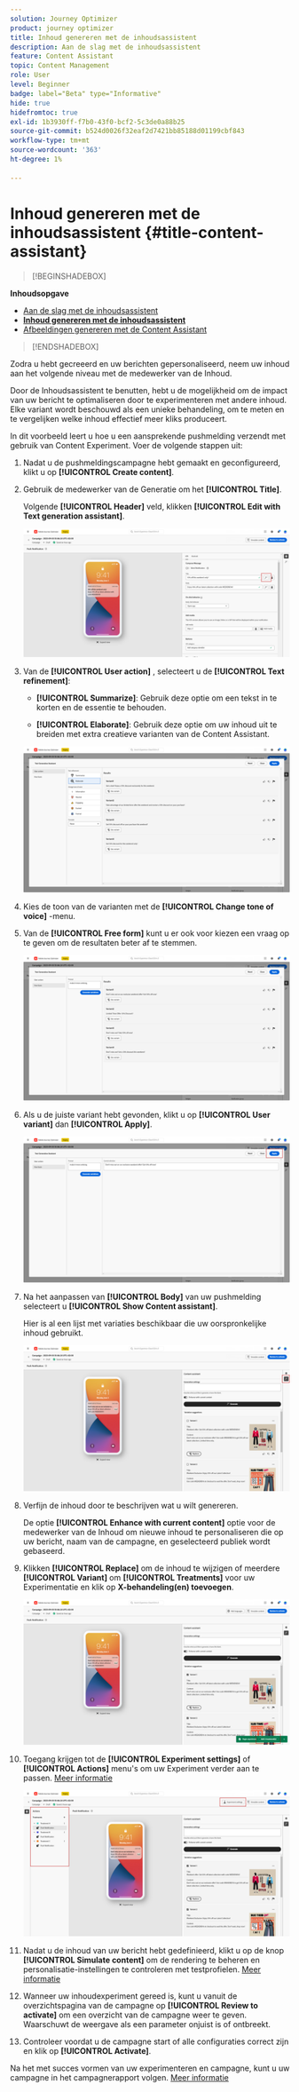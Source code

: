 ```yaml
---
solution: Journey Optimizer
product: journey optimizer
title: Inhoud genereren met de inhoudsassistent
description: Aan de slag met de inhoudsassistent
feature: Content Assistant
topic: Content Management
role: User
level: Beginner
badge: label="Beta" type="Informative"
hide: true
hidefromtoc: true
exl-id: 1b3930ff-f7b0-43f0-bcf2-5c3de0a88b25
source-git-commit: b524d0026f32eaf2d7421bb85188d01199cbf843
workflow-type: tm+mt
source-wordcount: '363'
ht-degree: 1%

---
```


# Inhoud genereren met de inhoudsassistent {#title-content-assistant}

>[!BEGINSHADEBOX]

**Inhoudsopgave**

* [Aan de slag met de inhoudsassistent](gs-generative.md)
* **[Inhoud genereren met de inhoudsassistent](generative-content.md)**
* [Afbeeldingen genereren met de Content Assistant](generative-image.md)

>[!ENDSHADEBOX]

Zodra u hebt gecreeerd en uw berichten gepersonaliseerd, neem uw inhoud aan het volgende niveau met de medewerker van de Inhoud.

Door de Inhoudsassistent te benutten, hebt u de mogelijkheid om de impact van uw bericht te optimaliseren door te experimenteren met andere inhoud. Elke variant wordt beschouwd als een unieke behandeling, om te meten en te vergelijken welke inhoud effectief meer kliks produceert.

In dit voorbeeld leert u hoe u een aansprekende pushmelding verzendt met gebruik van Content Experiment. Voer de volgende stappen uit:

1. Nadat u de pushmeldingscampagne hebt gemaakt en geconfigureerd, klikt u op **[!UICONTROL Create content]**.

1. Gebruik de medewerker van de Generatie om het **[!UICONTROL Title]**.

   Volgende **[!UICONTROL Header]** veld, klikken **[!UICONTROL Edit with Text generation assistant]**.

   ![](assets/gen-ai-title-1.png)

1. Van de **[!UICONTROL User action]** , selecteert u de **[!UICONTROL Text refinement]**:

   * **[!UICONTROL Summarize]**: Gebruik deze optie om een tekst in te korten en de essentie te behouden.

   * **[!UICONTROL Elaborate]**: Gebruik deze optie om uw inhoud uit te breiden met extra creatieve varianten van de Content Assistant.

   ![](assets/gen-ai-title-2.png)

1. Kies de toon van de varianten met de **[!UICONTROL Change tone of voice]** -menu.

1. Van de **[!UICONTROL Free form]** kunt u er ook voor kiezen een vraag op te geven om de resultaten beter af te stemmen.

   ![](assets/gen-ai-title-3.png)

1. Als u de juiste variant hebt gevonden, klikt u op **[!UICONTROL User variant]** dan **[!UICONTROL Apply]**.

   ![](assets/gen-ai-title-4.png)

1. Na het aanpassen van **[!UICONTROL Body]** van uw pushmelding selecteert u **[!UICONTROL Show Content assistant]**.

   Hier is al een lijst met variaties beschikbaar die uw oorspronkelijke inhoud gebruikt.

   ![](assets/gen-ai-title-5.png)

1. Verfijn de inhoud door te beschrijven wat u wilt genereren.

   De optie **[!UICONTROL Enhance with current content]** optie voor de medewerker van de Inhoud om nieuwe inhoud te personaliseren die op uw bericht, naam van de campagne, en geselecteerd publiek wordt gebaseerd.

1. Klikken **[!UICONTROL Replace]** om de inhoud te wijzigen of meerdere **[!UICONTROL Variant]** om **[!UICONTROL Treatments]** voor uw Experimentatie en klik op **X-behandeling(en) toevoegen**.

   ![](assets/gen-ai-title-6.png)

1. Toegang krijgen tot de **[!UICONTROL Experiment settings]** of **[!UICONTROL Actions]** menu&#39;s om uw Experiment verder aan te passen. [Meer informatie](../campaigns/content-experiment.md)

   ![](assets/gen-ai-title-7.png)

1. Nadat u de inhoud van uw bericht hebt gedefinieerd, klikt u op de knop **[!UICONTROL Simulate content]** om de rendering te beheren en personalisatie-instellingen te controleren met testprofielen. [Meer informatie](../email/preview.md)

1. Wanneer uw inhoudexperiment gereed is, kunt u vanuit de overzichtspagina van de campagne op **[!UICONTROL Review to activate]** om een overzicht van de campagne weer te geven. Waarschuwt de weergave als een parameter onjuist is of ontbreekt.

1. Controleer voordat u de campagne start of alle configuraties correct zijn en klik op **[!UICONTROL Activate]**.

Na het met succes vormen van uw experimenteren en campagne, kunt u uw campagne in het campagnerapport volgen. [Meer informatie](../reports/campaign-global-report.md#experimentation-report)
